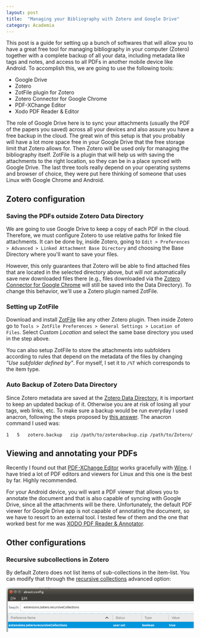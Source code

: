 ```yaml
---
layout: post
title:  "Managing your Bibliography with Zotero and Google Drive"
category: Academia
---
```


This post is a guide for setting up a bunch of softwares that will allow you to have a great free tool for managing bibliography in your computer (Zotero) together with a complete backup of all your data, including metadata like tags and notes, and access to all PDFs in another mobile device like Android. To accomplish this, we are going to use the following tools:

- Google Drive
- Zotero
- ZotFile plugin for Zotero
- Zotero Connector for Google Chrome
- PDF-XChange Editor
- Xodo PDF Reader & Editor

The role of Google Drive here is to sync your attachments (usually the PDF of the papers you saved) across all your devices and also assure you have a free backup in the cloud. The great win of this setup is that you probably will have a lot more space free in your Google Drive that the free storage limit that Zotero allows for. Then Zotero will be used only for managing the bibliography itself. ZotFile is a plugin that will help us with saving the attachments to the right location, so they can be in a place synced with Google Drive. The last three tools really depend on your operating systems and browser of choice, they were put here thinking of someone that uses Linux with Google Chrome and Android.


## Zotero configuration


### Saving the PDFs outside Zotero Data Directory

We are going to use Google Drive to keep a copy of each PDF in the cloud. Therefore, we must configure Zotero to use relative paths for linked file attachments. It can be done by, inside Zotero, going to `Edit > Preferences > Advanced > Linked Attachment Base Directory` and choosing the Base Directory where you'll want to save your files.

However, this only guarantees that Zotero will be able to find attached files that are located in the selected directory above, but will *not* automatically save new downloaded files there (e.g., files downloaded via the [Zotero Connector for Google Chrome](https://chrome.google.com/webstore/detail/zotero-connector/ekhagklcjbdpajgpjgmbionohlpdbjgc?hl=en) will still be saved into the Data Directory). To change this behavior, we'll use a Zotero plugin named ZotFile.


### Setting up ZotFile

Download and install [ZotFile](http://zotfile.com/) like any other Zotero plugin. Then inside Zotero go to `Tools > ZotFile Preferences > General Settings > Location of Files`. Select *Custom Location* and select the same base directory you used in the step above.

You can also setup ZotFile to store the attachments into subfolders according to rules that depend on the metadata of the files by changing *"Use subfolder defined by"*. For myself, I set it to `/%T` which corresponds to the item type.



### Auto Backup of Zotero Data Directory

Since Zotero metadata are saved at the [Zotero Data Directory](https://www.zotero.org/support/zotero_data), it is important to keep an updated backup of it. Otherwise you are at risk of losing all your tags, web links, etc. To make sure a backup would be run everyday I used anacron, following the steps proposed by [this answer](https://askubuntu.com/a/235090). The anacron command I used was:
```bash
1   5   zotero.backup   zip /path/to/zoterobackup.zip /path/to/Zotero/ -r
```




## Viewing and annotating your PDFs

Recently I found out that [PDF-XChange Editor](https://www.tracker-software.com/product/pdf-xchange-editor) works gracefully with [Wine](https://en.wikipedia.org/wiki/Wine_(software)). I have tried a lot of PDF editors and viewers for Linux and this one is the best by far. Highly recommended.

<!-- An interesting thing for you to do if you want to default the opening of PDF files to evince but make an exception to open them with PDF-XChange when in a specific directory is [this script](https://gist.github.com/slowkow/8834315):
```bash
#!/bin/bash

# Check if the pdf is in the Zotero folder.
if [[ "$1" == */Bibliography/* ]]
then
    wine '/home/arthurcgusmao/.wine/drive_c/Program Files (x86)/PDF Editor/PDFXEdit.exe' "$1"
else
    evince "$1"
fi
```
Place the script above into `~/.local/bin/` and set it as the default PDF program:

1. Open `~/.local/share/applications/defaults.list`
2. Add `application/pdf=scriptabove` -->

For your Android device, you will want a PDF viewer that allows you to annotate the document and that is also capable of syncing with Google Drive, since all the attachments will be there. Unfortunately, the default PDF viewer for Google Drive app is not capable of annotating the document, so we have to resort to an external tool. I tested few of them and the one that worked best for me was [XODO PDF Reader & Annotator](https://www.xodo.com/).


## Other configurations

### Recursive subcollections in Zotero

By default Zotero does not list items of sub-collections in the item-list. You can modify that through the [recursive collections](https://forums.zotero.org/discussion/3317/recursive-display-of-all-items-of-a-collection-and-its-subcollections/#Comment_14225) advanced option:


![Set the custom variable `extensions.zotero.recursiveCollections` to true by double clicking over the Value column in the respective line.][img:zotsubcol]

[img:zotsubcol]: /images/posts/zotero_recursivecollections.png
